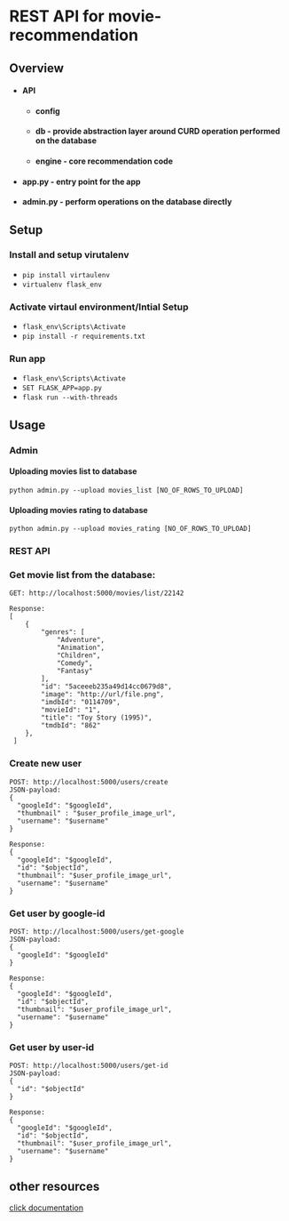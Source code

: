 # REST API for movie-recommendation
## Overview

- #### API
    - #### config
    - #### db - provide abstraction layer around CURD operation performed on the database
    - #### engine - core recommendation code
- #### app.py - entry point for the app 
- #### admin.py - perform operations on the database directly

## Setup 
### Install and setup virutalenv 

- ` pip install virtaulenv `
- ` virtualenv flask_env `

### Activate virtaul environment/Intial Setup

- `flask_env\Scripts\Activate`
- `pip install -r requirements.txt`

### Run app 

- `flask_env\Scripts\Activate`
- `SET FLASK_APP=app.py`
- `flask run --with-threads`


## Usage

### Admin 

#### Uploading movies list to database 

```
python admin.py --upload movies_list [NO_OF_ROWS_TO_UPLOAD]
```

#### Uploading movies rating to database 

```
python admin.py --upload movies_rating [NO_OF_ROWS_TO_UPLOAD]
```
 
### REST API
### Get movie list from the database:

```
GET: http://localhost:5000/movies/list/22142

Response: 
[
    {
        "genres": [
            "Adventure",
            "Animation",
            "Children",
            "Comedy",
            "Fantasy"
        ],
        "id": "5aceeeb235a49d14cc0679d8",
        "image": "http://url/file.png",
        "imdbId": "0114709",
        "movieId": "1",
        "title": "Toy Story (1995)",
        "tmdbId": "862"
    },
 ]
```

### Create new user 
```
POST: http://localhost:5000/users/create
JSON-payload: 
{
  "googleId": "$googleId",
  "thumbnail" : "$user_profile_image_url",
  "username": "$username"
}

Response:
{
  "googleId": "$googleId",
  "id": "$objectId",
  "thumbnail": "$user_profile_image_url",
  "username": "$username"
}

```

### Get user by google-id
```
POST: http://localhost:5000/users/get-google
JSON-payload:
{  
  "googleId": "$googleId"
}

Response:
{
  "googleId": "$googleId",
  "id": "$objectId",
  "thumbnail": "$user_profile_image_url",
  "username": "$username"
}
```
### Get user by user-id 
```
POST: http://localhost:5000/users/get-id
JSON-payload:
{
  "id": "$objectId"
}

Response:
{
  "googleId": "$googleId",
  "id": "$objectId",
  "thumbnail": "$user_profile_image_url",
  "username": "$username"
}
```


## other resources

 [click documentation](http://click.pocoo.org/5/)
